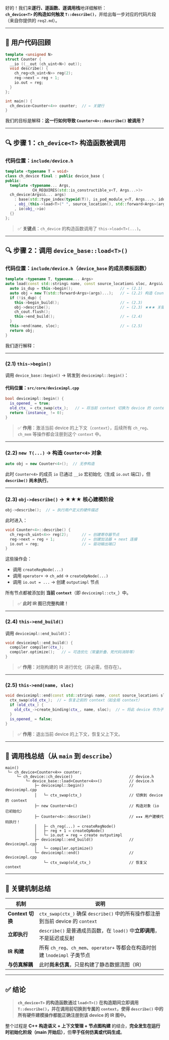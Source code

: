 好的！我们来**逐行、逐函数、逐调用栈**地详细解析：  
**`ch_device<T>` 的构造如何触发 `T::describe()`**，并给出每一步对应的代码片段（来自你提供的 `req2.md`）。

---

## 🧱 用户代码回顾

```cpp
template <unsigned N>
struct Counter {
  __io ((__out (ch_uint<N>) out));
  void describe() {    
    ch_reg<ch_uint<N>> reg(2);
    reg->next = reg + 1;
    io.out = reg;
  }
};

int main() {
  ch_device<Counter<4>> counter;  // ← 关键行
}
```

我们的目标是解释：**这一行如何导致 `Counter<4>::describe()` 被调用？**

---

## 🔍 步骤 1：`ch_device<T>` 构造函数被调用

### 代码位置：`include/device.h`

```cpp
template <typename T = void>
class ch_device final : public device_base {
public:
  template <typename... Args,
            CH_REQUIRES(std::is_constructible_v<T, Args...>)>
  ch_device(Args&&... args)
    : base(std::type_index(typeid(T)), is_pod_module_v<T, Args...>, idname<T>(true))
    , obj_(this->load<T>(" ", source_location(), std::forward<Args>(args)...))
    , io(obj_->io)
  {}
};
```

> ✅ **关键点**：`ch_device` 的构造函数调用了 `this->load<T>(...)`。

---

## 🔍 步骤 2：调用 `device_base::load<T>()`

### 代码位置：`include/device.h`（`device_base` 的成员模板函数）

```cpp
template <typename T, typename... Args>
auto load(const std::string& name, const source_location& sloc, Args&&... args) {
  auto is_dup = this->begin();                     // ← (2.1)
  auto obj = new T(std::forward<Args>(args)...);   // ← (2.2) 构造 Counter<4> 实例
  if (!is_dup) {
    this->begin_build();                           // ← (2.3)
    obj->describe();                               // ← (2.3) ★★★ 关键调用！
    ch_cout.flush();
    this->end_build();                             // ← (2.4)
  }
  this->end(name, sloc);                           // ← (2.5)
  return obj;
}
```

我们逐行解释：

---

### (2.1) `this->begin()`

调用 `device_base::begin()` → 转发到 `deviceimpl::begin()`：

#### 代码位置：`src/core/deviceimpl.cpp`

```cpp
bool deviceimpl::begin() {
  is_opened_ = true;
  old_ctx_ = ctx_swap(ctx_);   // ← 将当前 context 切换为 device 的 context
  return (instance_ != 0);
}
```

> ✅ **作用**：激活当前 device 的上下文（`context`），后续所有 `ch_reg`、`ch_mem` 等操作都会注册到这个 `context` 中。

---

### (2.2) `new T(...)` → 构造 `Counter<4>` 对象

```cpp
auto obj = new Counter<4>();  // 无参构造
```

此时 `Counter<4>` 的成员 `io` 已通过 `__io` 宏初始化（生成 `io.out` 端口），但 **`describe()` 尚未执行**。

---

### (2.3) `obj->describe()` → ★★★ 核心建模阶段

```cpp
obj->describe();  // ← 执行用户定义的硬件描述
```

此时进入：

```cpp
void Counter<4>::describe() {
  ch_reg<ch_uint<4>> reg(2);      // ← 创建寄存器节点
  reg->next = reg + 1;            // ← 创建加法器 + next 连接
  io.out = reg;                   // ← 驱动输出端口
}
```

这些操作会：
- 调用 `createRegNode(...)`
- 调用 `operator+` → `ch_add` → `createOpNode(...)`
- 调用 `io.out = ...` → 创建 `outputimpl` 节点

所有节点都被添加到 **当前 `context`**（即 `deviceimpl::ctx_`）中。

> ✅ **此时 IR 图已完整构建！**

---

### (2.4) `this->end_build()`

调用 `deviceimpl::end_build()`：

```cpp
void deviceimpl::end_build() {
  compiler compiler(ctx_);
  compiler.optimize();   // ← 可选优化（常量折叠、死代码消除等）
}
```

> ✅ **作用**：对刚构建的 IR 进行优化（非必需，但存在）。

---

### (2.5) `this->end(name, sloc)`

```cpp
void deviceimpl::end(const std::string& name, const source_location& sloc) {
  ctx_swap(old_ctx_);  // ← 恢复之前的 context（如全局 context）
  if (old_ctx_) {
    old_ctx_->create_binding(ctx_, name, sloc);  // ← 将此 device 作为子模块绑定
  }
  is_opened_ = false;
}
```

> ✅ **作用**：退出当前 device 的上下文，恢复父上下文。

---

## 🔁 调用栈总结（从 `main` 到 `describe`）

```
main()
 └─ ch_device<Counter<4>> counter;
     └─ ch_device::ch_device()                         // device.h
         └─ device_base::load<Counter<4>>()            // device.h
             ├─ deviceimpl::begin()                    // deviceimpl.cpp
             │   └─ ctx_swap(ctx_)                     // 切换到 device 的 context
             ├─ new Counter<4>()                       // 构造对象（io 已初始化）
             ├─ Counter<4>::describe()                 // ★★★ 用户建模代码执行！
             │   ├─ ch_reg(...) → createRegNode()
             │   ├─ reg + 1 → createOpNode()
             │   └─ io.out = reg → create outputimpl
             ├─ deviceimpl::end_build()                // deviceimpl.cpp
             │   └─ compiler.optimize()
             └─ deviceimpl::end()                      // deviceimpl.cpp
                 └─ ctx_swap(old_ctx_)                 // 恢复父 context
```

---

## 🧠 关键机制总结

| 机制 | 说明 |
|------|------|
| **Context 切换** | `ctx_swap(ctx_)` 确保 `describe()` 中的所有操作都注册到当前 device 的 `context` |
| **立即执行** | `describe()` 是普通成员函数，在 `load()` 中**立即调用**，不是延迟或反射 |
| **IR 构建** | 所有 `ch_reg`、`ch_mem`、`operator+` 等都会在构造时创建 `lnodeimpl` 子类节点 |
| **与仿真解耦** | 此时**尚未仿真**，只是构建了静态数据流图（IR） |

---

## ✅ 结论

> **`ch_device<T>` 的构造函数通过 `load<T>()` 在构造期间立即调用 `T::describe()`，并在调用前切换到专属的 `context`，使得 `describe()` 中的所有硬件建模操作都能正确注册到该 device 的 IR 图中。**

整个过程是 **C++ 构造语义 + 上下文管理 + 节点图构建** 的结合，**完全发生在运行时初始化阶段（main 开始后）**，但**早于任何仿真或代码生成**。
